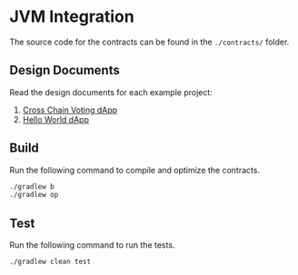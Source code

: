 # JVM Integration

The source code for the contracts can be found in the `./contracts/` folder.

## Design Documents

Read the design documents for each example project:

1. [Cross Chain Voting dApp](../docs/cross-chain-voting-dapp.md)
2. [Hello World dApp](../docs/hello-world.md)

## Build

Run the following command to compile and optimize the contracts.

```bash
./gradlew b
./gradlew op
```

## Test

Run the following command to run the tests.

```bash
./gradlew clean test
```
